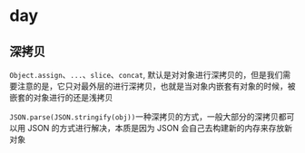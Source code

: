 # day

## 深拷贝

`Object.assign`、`...`、`slice`、`concat`, 默认是对对象进行深拷贝的，但是我们需要注意的是，它只对最外层的进行深拷贝，也就是当对象内嵌套有对象的时候，被嵌套的对象进行的还是浅拷贝

`JSON.parse(JSON.stringify(obj))`一种深拷贝的方式，一般大部分的深拷贝都可以用 JSON 的方式进行解决，本质是因为 JSON 会自己去构建新的内存来存放新对象

